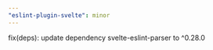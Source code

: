 ```yaml
---
"eslint-plugin-svelte": minor
---
```


fix(deps): update dependency svelte-eslint-parser to ^0.28.0
